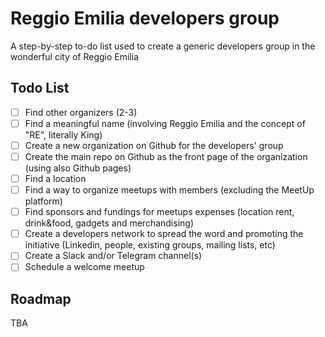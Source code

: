 # Reggio Emilia developers group
A step-by-step to-do list used to create a generic developers group in the wonderful city of Reggio Emilia

## Todo List

- [ ] Find other organizers (2-3)
- [ ] Find a meaningful name (involving Reggio Emilia and the concept of "RE", literally King)
- [ ] Create a new organization on Github for the developers' group
- [ ] Create the main repo on Github as the front page of the organization (using also Github pages)
- [ ] Find a location
- [ ] Find a way to organize meetups with members (excluding the MeetUp platform)
- [ ] Find sponsors and fundings for meetups expenses (location rent, drink&food, gadgets and merchandising)
- [ ] Create a developers network to spread the word and promoting the initiative (Linkedin, people, existing groups, mailing lists, etc)
- [ ] Create a Slack and/or Telegram channel(s)
- [ ] Schedule a welcome meetup

## Roadmap
TBA
